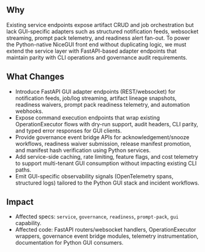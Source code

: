 ## Why

Existing service endpoints expose artifact CRUD and job orchestration but lack GUI-specific adapters such as structured notification feeds, websocket streaming, prompt pack telemetry, and readiness alert fan-out. To power the Python-native NiceGUI front end without duplicating logic, we must extend the service layer with FastAPI-based adapter endpoints that maintain parity with CLI operations and governance audit requirements.

## What Changes

- Introduce FastAPI GUI adapter endpoints (REST/websocket) for notification feeds, job/log streaming, artifact lineage snapshots, readiness waivers, prompt pack readiness telemetry, and automation webhooks.
- Expose command execution endpoints that wrap existing OperationExecutor flows with dry-run support, audit headers, CLI parity, and typed error responses for GUI clients.
- Provide governance event bridge APIs for acknowledgement/snooze workflows, readiness waiver submission, release manifest promotion, and manifest hash verification using Python services.
- Add service-side caching, rate limiting, feature flags, and cost telemetry to support multi-tenant GUI consumption without impacting existing CLI paths.
- Emit GUI-specific observability signals (OpenTelemetry spans, structured logs) tailored to the Python GUI stack and incident workflows.

## Impact

- Affected specs: `service`, `governance`, `readiness`, `prompt-pack`, `gui` capability.
- Affected code: FastAPI routers/websocket handlers, OperationExecutor wrappers, governance event bridge modules, telemetry instrumentation, documentation for Python GUI consumers.
